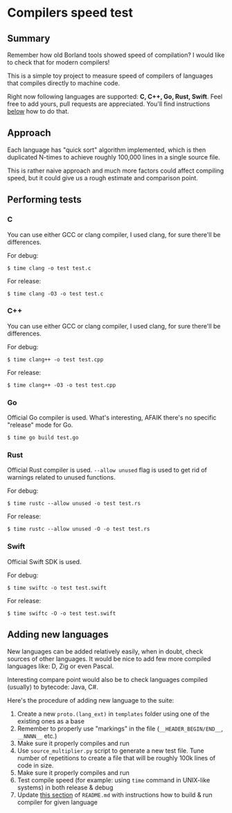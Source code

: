 # Compilers speed test

## Summary

Remember how old Borland tools showed speed of compilation? I would like to check that for modern compilers!

This is a simple toy project to measure speed of compilers of languages that compiles directly to machine code.

Right now following languages are supported: **C, C++, Go, Rust, Swift**. Feel free to add yours, pull requests are appreciated. You'll find instructions [below](#adding-new-languages) how to do that.

## Approach

Each language has "quick sort" algorithm implemented, which is then duplicated N-times to achieve roughly 100,000 lines in a single source file.

This is rather naive approach and much more factors could affect compiling speed, but it could give us a rough estimate and comparison point.

## Performing tests

### C

You can use either GCC or clang compiler, I used clang, for sure there'll be differences.

For debug:
```
$ time clang -o test test.c 
```

For release:
```
$ time clang -O3 -o test test.c 
```

### C++

You can use either GCC or clang compiler, I used clang, for sure there'll be differences.

For debug:
```
$ time clang++ -o test test.cpp 
```

For release:
```
$ time clang++ -O3 -o test test.cpp 
```

### Go

Official Go compiler is used. What's interesting, AFAIK there's no specific "release" mode for Go.

```
$ time go build test.go
```

### Rust

Official Rust compiler is used. `--allow unused` flag is used to get rid of warnings related to unused functions.

For debug:
```
$ time rustc --allow unused -o test test.rs
```

For release:
```
$ time rustc --allow unused -O -o test test.rs
```

### Swift

Official Swift SDK is used.

For debug:
```
$ time swiftc -o test test.swift
```

For release:
```
$ time swiftc -O -o test test.swift
```

## Adding new languages

New languages can be added relatively easily, when in doubt, check sources of other languages. It would be nice to add few more compiled languages like: D, Zig or even Pascal.

Interesting compare point would also be to check languages compiled (usually) to bytecode: Java, C#.

Here's the procedure of adding new language to the suite:

1. Create a new `proto.(lang_ext)` in `templates` folder using one of the existing ones as a base
2. Remember to properly use "markings" in the file (`__HEADER_BEGIN/END__`, `__NNNN__` etc.)
3. Make sure it properly compiles and run
4. Use `source_multiplier.py` script to generate a new test file. Tune number of repetitions to create a file that will be roughly 100k lines of code in size.
5. Make sure it properly compiles and run
6. Test compile speed (for example: using `time` command in UNIX-like systems) in both release & debug
7. Update [this section](#performing-tests) of `README.md` with instructions how to build & run compiler for given language